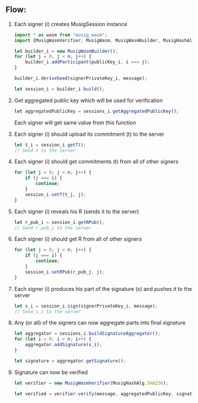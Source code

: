 ## Flow:

1. Each signer (i) creates MusigSession instance
    ```javascript
    import * as wasm from "musig_wasm";
    import {MusigWasmVerifier, MusigWasm, MusigWasmBuilder, MusigHashAlg} from "musig_wasm";
    
    let builder_i = new MusigWasmBuilder();
    for (let j = 0; j < n; j++) {
        builder_i.addParticipant(publicKey_i, i === j);
    }
   
    builder_i.deriveSeed(signerPrivateKey_i, message);
   
    let session_i = builder_i.build();
    ```

1. Get aggregated public key which will be used for verification
    ```javascript
    let aggregatedPublicKey = sessions_i.getAggregatedPublicKey();
    ```
   
   Each signer will get same value from this function

1. Each signer (i) should upload its commitment (t) to the server
    ```javascript
    let t_i = session_i.getT();
    // Send t to the server 
    ```
   
1. Each signer (i) should get commitments (t) from all of other signers
    ```javascript
    for (let j = 0; j < n; j++) {
        if (j === i) {
            continue;
        }
        session_i.setT(t_j, j); 
    }
    ```
   
1. Each signer (i) reveals his R (sends it to the server)
    ```javascript
    let r_pub_i = session_i.getRPub();
    // Send r_pub_i to the server
    ``` 

1. Each signer (i) should get R from all of other signers
    ```javascript
    for (let j = 0; j < n; j++) {
        if (j === i) {
            continue;
        }
        session_i.setRPub(r_pub_j, j); 
    }
    ```
   
1. Each signer (i) produces his part of the signature (s) and pushes it to the server
    ```javascript
    let s_i = session_i.sign(signerPrivateKey_i, message);
    // Send s_i to the server
    ```
   
1. Any (or all) of the signers can now aggregate parts into final signature
    ```javascript
    let aggregator = sessions_i.buildSignatureAggregator();
    for (let i = 0; i < n; i++) {
        aggregator.addSignature(s_i);
    }
    
    let signature = aggregator.getSignature();
    ```
   
1. Signature can now be verified
    ```javascript
    let verifier = new MusigWasmVerifier(MusigHashAlg.SHA256);
    
    let verified = verifier.verify(message, aggregatedPublicKey, signature);
    ```
